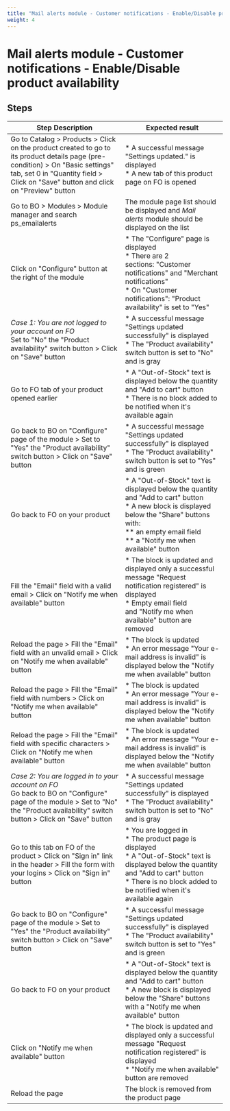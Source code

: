 ```yaml
---
title: "Mail alerts module - Customer notifications - Enable/Disable product availability"
weight: 4
---
```


# Mail alerts module - Customer notifications - Enable/Disable product availability
## Steps
| Step Description | Expected result |
| ----- | ----- |
| Go to Catalog > Products > Click on the product created to go to its product details page (pre-condition) > On "Basic settings" tab, set 0 in "Quantity field > Click on "Save" button and click on "Preview" button | * A successful message "Settings updated." is displayed<br> * A new tab of this product page on FO is opened |
| Go to BO > Modules > Module manager and search ps_emailalerts | The module page list should be displayed and *Mail alerts* module should be displayed on the list |
| Click on "Configure" button at the right of the module | * The "Configure" page is displayed<br> * There are 2 sections: "Customer notifications" and "Merchant notifications"<br> * On "Customer notifications": "Product availability" is set to "Yes" |
| *Case 1: You are not logged to your account on FO*<br>Set to "No" the "Product availability" switch button > Click on "Save" button | * A successful message "Settings updated successfully" is displayed<br> * The "Product availability" switch button is set to "No" and is gray |
| Go to FO tab of your product opened earlier | * A "Out-of-Stock" text is displayed below the quantity and "Add to cart" button<br> * There is no block added to be notified when it's available again |
| Go back to BO on "Configure" page of the module > Set to "Yes" the "Product availability" switch button > Click on "Save" button | * A successful message "Settings updated successfully" is displayed<br> * The "Product availability" switch button is set to "Yes" and is green |
| Go back to FO on your product | * A "Out-of-Stock" text is displayed below the quantity and "Add to cart" button<br> * A new block is displayed below the "Share" buttons with:<br> ** an empty email field<br> ** a "Notify me when available" button |
| Fill the "Email" field with a valid email > Click on "Notify me when available" button | * The block is updated and displayed only a successful message "Request notification registered" is displayed<br> * Empty email field and "Notify me when available" button are removed |
| Reload the page > Fill the "Email" field with an unvalid email > Click on "Notify me when available" button | * The block is updated<br> * An error message "Your e-mail address is invalid" is displayed below the "Notify me when available" button |
| Reload the page > Fill the "Email" field with numbers > Click on "Notify me when available" button | * The block is updated<br> * An error message "Your e-mail address is invalid" is displayed below the "Notify me when available" button |
| Reload the page > Fill the "Email" field with specific characters > Click on "Notify me when available" button | * The block is updated<br> * An error message "Your e-mail address is invalid" is displayed below the "Notify me when available" button |
| *Case 2: You are logged in to your account on FO*<br> Go back to BO on "Configure" page of the module > Set to "No" the "Product availability" switch button > Click on "Save" button | * A successful message "Settings updated successfully" is displayed<br> * The "Product availability" switch button is set to "No" and is gray |
| Go to this tab on FO of the product > Click on "Sign in" link in the header > Fill the form with your logins > Click on "Sign in" button | * You are logged in<br> * The product page is displayed<br> * A "Out-of-Stock" text is displayed below the quantity and "Add to cart" button<br> * There is no block added to be notified when it's available again |
| Go back to BO on "Configure" page of the module > Set to "Yes" the "Product availability" switch button > Click on "Save" button | * A successful message "Settings updated successfully" is displayed<br> * The "Product availability" switch button is set to "Yes" and is green |
| Go back to FO on your product | * A "Out-of-Stock" text is displayed below the quantity and "Add to cart" button<br> * A new block is displayed below the "Share" buttons with a "Notify me when available" button |
| Click on "Notify me when available" button | * The block is updated and displayed only a successful message "Request notification registered" is displayed<br> * "Notify me when available" button are removed |
| Reload the page | The block is removed from the product page |
